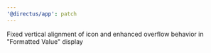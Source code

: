 ```yaml
---
'@directus/app': patch
---
```


Fixed vertical alignment of icon and enhanced overflow behavior in "Formatted Value" display
